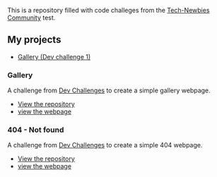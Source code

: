    <link rel="icon" type="image/png" sizes="32x32" href="dev challenge 1/assets/profile.jpg">
    <title>Rhema's Dev challenges</title>


 This is a repository filled with code challeges from the [Tech-Newbies Community]() test.


## My projects

- [Gallery (Dev challenge 1)](#gallery)


### Gallery

A challenge from [Dev Challenges](https://devchallenges.io/) to create a simple gallery webpage.

- [View the repository](https://github.com/rhema-ray/Dev-challanges)
- [view the webpage](dev%20challenge%201/index.html)



### 404 - Not found

A challenge from [Dev Challenges](https://devchallenges.io/) to create a simple 404 webpage.

- [View the repository](https://github.com/rhema-ray/Dev-challanges/tree/main/dev%20challenge%202)
- [view the webpage](https://rhema-ray.github.io/Dev-challanges/dev%20challenge%201/index.html)
